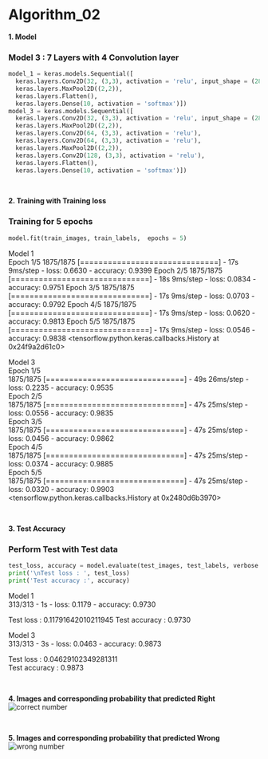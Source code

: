 # Algorithm_02

**1. Model**   
### Model 3 : 7 Layers with 4 Convolution layer  

```python
model_1 = keras.models.Sequential([
  keras.layers.Conv2D(32, (3,3), activation = 'relu', input_shape = (28, 28,1)),  # layer 1 
  keras.layers.MaxPool2D((2,2)),                                                  # layer 2 
  keras.layers.Flatten(),
  keras.layers.Dense(10, activation = 'softmax')])                                # layer 3
model_3 = keras.models.Sequential([
  keras.layers.Conv2D(32, (3,3), activation = 'relu', input_shape = (28, 28,1)),  # layer 1
  keras.layers.MaxPool2D((2,2)),                                                  # layer 2
  keras.layers.Conv2D(64, (3,3), activation = 'relu'),                            # layer 3
  keras.layers.Conv2D(64, (3,3), activation = 'relu'),                            # layer 4
  keras.layers.MaxPool2D((2,2)),                                                  # layer 5
  keras.layers.Conv2D(128, (3,3), activation = 'relu'),                           # layer 6
  keras.layers.Flatten(),
  keras.layers.Dense(10, activation = 'softmax')])                                # layer 7
```  
<br/>

**2. Training with Training loss**  
### Training for 5 epochs  
```python
model.fit(train_images, train_labels,  epochs = 5)
```   
Model 1   
Epoch 1/5
1875/1875 [==============================] - 17s 9ms/step - loss: 0.6630 - accuracy: 0.9399
Epoch 2/5
1875/1875 [==============================] - 18s 9ms/step - loss: 0.0834 - accuracy: 0.9751
Epoch 3/5
1875/1875 [==============================] - 17s 9ms/step - loss: 0.0703 - accuracy: 0.9792
Epoch 4/5
1875/1875 [==============================] - 17s 9ms/step - loss: 0.0620 - accuracy: 0.9813
Epoch 5/5
1875/1875 [==============================] - 17s 9ms/step - loss: 0.0546 - accuracy: 0.9838
<tensorflow.python.keras.callbacks.History at 0x24f9a2d61c0>

Model 3   
Epoch 1/5   
1875/1875 [==============================] - 49s 26ms/step - loss: 0.2235 - accuracy: 0.9535   
Epoch 2/5   
1875/1875 [==============================] - 47s 25ms/step - loss: 0.0556 - accuracy: 0.9835   
Epoch 3/5   
1875/1875 [==============================] - 47s 25ms/step - loss: 0.0456 - accuracy: 0.9862   
Epoch 4/5   
1875/1875 [==============================] - 47s 25ms/step - loss: 0.0374 - accuracy: 0.9885   
Epoch 5/5   
1875/1875 [==============================] - 47s 25ms/step - loss: 0.0320 - accuracy: 0.9903   
<tensorflow.python.keras.callbacks.History at 0x2480d6b3970>

<br/>  

**3. Test Accuracy**   
### Perform Test with Test data   
```python
test_loss, accuracy = model.evaluate(test_images, test_labels, verbose = 2)
print('\nTest loss : ', test_loss)
print('Test accuracy :', accuracy)
```
Model 1  
313/313 - 1s - loss: 0.1179 - accuracy: 0.9730

Test loss :  0.11791642010211945
Test accuracy : 0.9730  

Model 3   
313/313 - 3s - loss: 0.0463 - accuracy: 0.9873

Test loss :  0.04629102349281311   
Test accuracy : 0.9873  

<br/>  

**4. Images and corresponding probability that predicted Right**   
![correct number](https://user-images.githubusercontent.com/29995281/121518946-079c7d00-ca2c-11eb-8e31-1314c78cfebe.PNG)  

<br/>  

**5. Images and corresponding probability that predicted Wrong**   
![wrong number](https://user-images.githubusercontent.com/29995281/121518954-09fed700-ca2c-11eb-9314-2ac6c23557e9.PNG)









